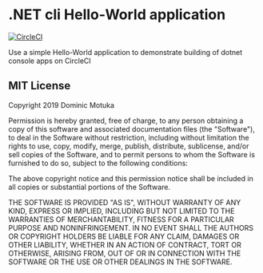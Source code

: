 # .NET cli Hello-World application

[![CircleCI](https://circleci.com/gh/daumie/dotnet-cli.svg?style=svg)](https://circleci.com/gh/daumie/dotnet-cli)

Use a simple Hello-World application to demonstrate building of dotnet console apps on CircleCI

## MIT License

Copyright 2019 Dominic Motuka

Permission is hereby granted, free of charge, to any person obtaining a copy of this software and associated documentation files (the "Software"), to deal in the Software without restriction, including without limitation the rights to use, copy, modify, merge, publish, distribute, sublicense, and/or sell copies of the Software, and to permit persons to whom the Software is furnished to do so, subject to the following conditions:

The above copyright notice and this permission notice shall be included in all copies or substantial portions of the Software.

THE SOFTWARE IS PROVIDED "AS IS", WITHOUT WARRANTY OF ANY KIND, EXPRESS OR IMPLIED, INCLUDING BUT NOT LIMITED TO THE WARRANTIES OF MERCHANTABILITY, FITNESS FOR A PARTICULAR PURPOSE AND NONINFRINGEMENT. IN NO EVENT SHALL THE AUTHORS OR COPYRIGHT HOLDERS BE LIABLE FOR ANY CLAIM, DAMAGES OR OTHER LIABILITY, WHETHER IN AN ACTION OF CONTRACT, TORT OR OTHERWISE, ARISING FROM, OUT OF OR IN CONNECTION WITH THE SOFTWARE OR THE USE OR OTHER DEALINGS IN THE SOFTWARE.
